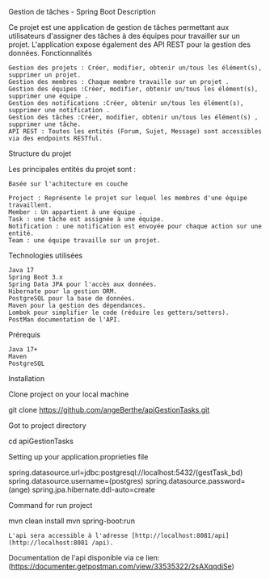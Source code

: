 Gestion de tâches - Spring Boot
Description

Ce projet est une application de gestion de tâches permettant aux utilisateurs d'assigner des tâches à des équipes pour travailler sur un projet. L'application expose également des API REST pour la gestion des données.
Fonctionnalités

    Gestion des projets : Créer, modifier, obtenir un/tous les élément(s), supprimer un projet.
    Gestion des membres : Chaque membre travaille sur un projet .
    Gestion des équipes :Créer, modifier, obtenir un/tous les élément(s), supprimer une équipe .
    Gestion des notifications :Créer, obtenir un/tous les élément(s), supprimer une notification .
    Gestion des tâches :Créer, modifier, obtenir un/tous les élément(s) , supprimer une tâche.
    API REST : Toutes les entités (Forum, Sujet, Message) sont accessibles via des endpoints RESTful.

Structure du projet

Les principales entités du projet sont :

    Basée sur l'achitecture en couche

    Project : Représente le projet sur lequel les membres d'une équipe travaillent.
    Member : Un appartient à une équipe .
    Task : une tâche est assignée à une équipe.
    Notification : une notification est envoyée pour chaque action sur une entité.
    Team : une équipe travaille sur un projet.

Technologies utilisées

    Java 17
    Spring Boot 3.x
    Spring Data JPA pour l'accès aux données.
    Hibernate pour la gestion ORM.
    PostgreSQL pour la base de données.
    Maven pour la gestion des dépendances.
    Lombok pour simplifier le code (réduire les getters/setters).
    PostMan documentation de l'API.

Prérequis

    Java 17+
    Maven
    PostgreSQL

Installation

Clone project on your local machine

git clone https://github.com/angeBerthe/apiGestionTasks.git

Got to project directory

cd apiGestionTasks

Setting up your application.proprieties file

spring.datasource.url=jdbc:postgresql://localhost:5432/(gestTask_bd)
  spring.datasource.username=(postgres)
spring.datasource.password=(ange)
spring.jpa.hibernate.ddl-auto=create

Command for run project

mvn clean install
mvn spring-boot:run

    L'api sera accessible à l'adresse [http://localhost:8081/api](http://localhost:8081 /api).

Documentation de l'api disponible via ce lien:
(https://documenter.getpostman.com/view/33535322/2sAXqqdiSe)
